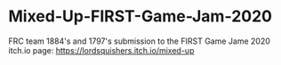 # Mixed-Up-FIRST-Game-Jam-2020
FRC team 1884's and 1797's submission to the FIRST Game Jame 2020
itch.io page: https://lordsquishers.itch.io/mixed-up
